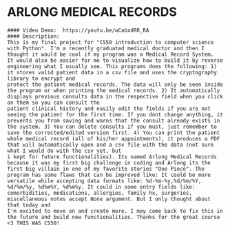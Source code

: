 # ARLONG MEDICAL RECORDS
    #### Video Demo:  https://youtu.be/wCabxdRR_RA
    #### Description:
    This is my final project for "CS50 introduction to computer science with Python". I'm a recently graduated medical doctor and then I thought it would be cool if my program was a Medical Record System.
    It would also be easier for me to visualize how to build it by reverse engineering what I usually see. This programs does the following: 1) it stores valid patient data in a csv file and uses the cryptography library to encrypt and
    protect the patient medical records. The data will only be seen inside the program or when printing the medical records. 2) It automatically displays previous consults data in the respective field when you click on them so you can consult the
    patient clinical history and easily edit the fields if you are not seeing the patient for the first time. If you dont change anything, it prevents you from saving and warns that the consult already exists in the system. 3) You can delete consults if you must, just remember to save the corrected/edited version first. 4) You can print the patient whole medical record (all of his/her appointments), it produces a PDF that will automatically open and a csv file with the data (not sure what I would do with the csv yet, but
    i kept for future functionalities). Its named Arlong Medical Records because it was my first big challenge in coding and Arlong its the first big villain in one of my favorite stories "One Piece". The program has some flaws that can be improved like: It could be more versatile while accepting data formats like: %d-%m-%y,%d/%m/%Y, %d/%m/%y, %d%m%Y, %d%m%y. It could in some entry fields like: comorbidities, medications, allergies, family hx, surgeries, miscellaneous notes accept None argument. But I only thought about that today and
    I'm excited to move on and create more. I may come back to fix this in the future and build new functionalities. Thanks for the great course <3 THIS WAS CS50!



